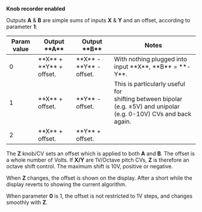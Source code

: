 
**Knob recorder enabled**

Outputs **A** & **B** are simple sums of inputs **X** & **Y** and an offset, according to parameter **1**:

<table>
<thead>
<tr class="header">
<th><strong>Param value</strong></th>
<th><strong>Output **A**</strong></th>
<th><strong>Output **B**</strong></th>
<th><strong>Notes</strong></th>
</tr>
</thead>
<tbody>
<tr class="odd">
<td>
0
</td>
<td>
 **X** + **Y** + offset.
</td>
<td>
 **X** - **Y** - offset.
</td>
<td>
With nothing plugged into input **X**, **B** = **-Y**.
</td>
</tr>
<tr class="even">
<td>
1
</td>
<td>
 **X** + offset.
</td>
<td>
**Y** - offset.
</td>
<td>
This is particularly useful for<br />
shifting between bipolar (e.g. ±5V) and unipolar (e.g. 0-10V) CVs and back again.
</td>
</tr>
<tr class="odd">
<td>
2
</td>
<td>
 **X** + offset.
</td>
<td>
**Y** + offset.
</td>
<td></td>
</tr>
</tbody>
</table>

The **Z** knob/CV sets an offset which is applied to both **A** and **B**. The
offset is a whole number of Volts. If **X/Y** are 1V/Octave pitch CVs, **Z**
is therefore an octave shift control. The maximum shift is 10V,
positive or negative.

When **Z** changes, the offset is shown on the display. After a short
while the display reverts to showing the current algorithm.

When parameter **0** is 1, the offset is not restricted to 1V steps, and
changes smoothly with **Z**.
